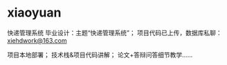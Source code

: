 # xiaoyuan
快递管理系统
毕业设计：主题“快递管理系统”；
项目代码已上传，数据库私聊：xiehdwork@163.com

项目本地部署；
技术栈&项目代码讲解；
论文+答辩问答细节教学......
